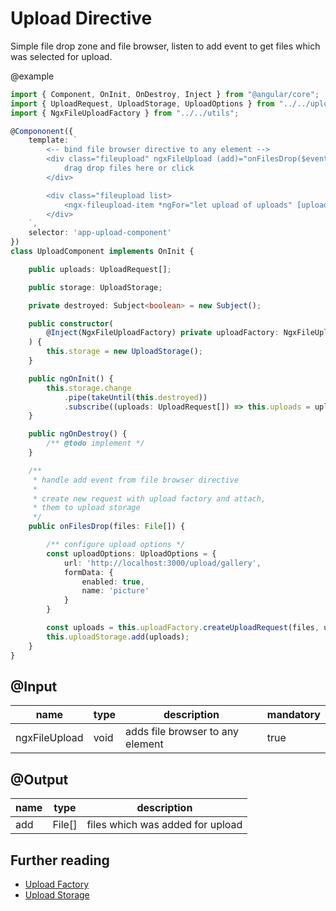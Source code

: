 # Upload Directive

Simple file drop zone and file browser, listen to add event to get files which was selected for upload.

@example

```ts
import { Component, OnInit, OnDestroy, Inject } from "@angular/core";
import { UploadRequest, UploadStorage, UploadOptions } from "../../upload";
import { NgxFileUploadFactory } from "../../utils";

@Compononent({
    template: `
        <-- bind file browser directive to any element -->
        <div class="fileupload" ngxFileUpload (add)="onFilesDrop($event)">
            drag drop files here or click
        </div>

        <div class="fileupload list>
            <ngx-fileupload-item *ngFor="let upload of uploads" [upload]="upload"></ngx-fileupload-item>
        </div>
    `,
    selector: 'app-upload-component'
})
class UploadComponent implements OnInit {

    public uploads: UploadRequest[];

    public storage: UploadStorage;

    private destroyed: Subject<boolean> = new Subject();

    public constructor(
        @Inject(NgxFileUploadFactory) private uploadFactory: NgxFileUploadFactory
    ) {
        this.storage = new UploadStorage();
    }

    public ngOnInit() {
        this.storage.change
            .pipe(takeUntil(this.destroyed))
            .subscribe((uploads: UploadRequest[]) => this.uploads = uploads);
    }

    public ngOnDestroy() {
        /** @todo implement */
    }

    /**
     * handle add event from file browser directive
     * 
     * create new request with upload factory and attach,
     * them to upload storage
     */
    public onFilesDrop(files: File[]) {

        /** configure upload options */
        const uploadOptions: UploadOptions = {
            url: 'http://localhost:3000/upload/gallery',
            formData: {
                enabled: true,
                name: 'picture'
            }
        }

        const uploads = this.uploadFactory.createUploadRequest(files, uploadOptions /*, validators */);
        this.uploadStorage.add(uploads);
    }
}
```

## @Input

| name | type | description | mandatory |
|---|---|---|---|
| ngxFileUpload | void | adds file browser to any element | true |

## @Output

| name | type | description |
|---|---|---|
| add | File[] | files which was added for upload |

## Further reading

- [Upload Factory](./factory.md)
- [Upload Storage](./upload.storgage.md)